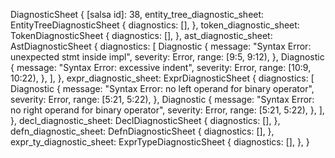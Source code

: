 DiagnosticSheet {
    [salsa id]: 38,
    entity_tree_diagnostic_sheet: EntityTreeDiagnosticSheet {
        diagnostics: [],
    },
    token_diagnostic_sheet: TokenDiagnosticSheet {
        diagnostics: [],
    },
    ast_diagnostic_sheet: AstDiagnosticSheet {
        diagnostics: [
            Diagnostic {
                message: "Syntax Error: unexpected stmt inside impl",
                severity: Error,
                range: [9:5, 9:12),
            },
            Diagnostic {
                message: "Syntax Error: excessive indent",
                severity: Error,
                range: [10:9, 10:22),
            },
        ],
    },
    expr_diagnostic_sheet: ExprDiagnosticSheet {
        diagnostics: [
            Diagnostic {
                message: "Syntax Error: no left operand for binary operator",
                severity: Error,
                range: [5:21, 5:22),
            },
            Diagnostic {
                message: "Syntax Error: no right operand for binary operator",
                severity: Error,
                range: [5:21, 5:22),
            },
        ],
    },
    decl_diagnostic_sheet: DeclDiagnosticSheet {
        diagnostics: [],
    },
    defn_diagnostic_sheet: DefnDiagnosticSheet {
        diagnostics: [],
    },
    expr_ty_diagnostic_sheet: ExprTypeDiagnosticSheet {
        diagnostics: [],
    },
}